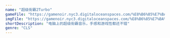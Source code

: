 ```yaml
---
name: "超级街霸2Turbo"
gameFile: "https://gamenoir.nyc3.digitaloceanspaces.com/%E8%B6%85%E7%BA%A7%E8%A1%97%E9%9C%B82Turbo/sf2turbo.zip"
imgFile: "https://gamenoir.nyc3.digitaloceanspaces.com/%E8%B6%85%E7%BA%A7%E8%A1%97%E9%9C%B82Turbo/original.webp"
shortDescription: "电脑上的超级街霸音乐，手感和游戏性都还不错"
genre: "CLS"
---
```

